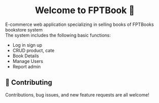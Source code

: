 <h1 align="center">Welcome to FPTBook  👋</h1>

E-commerce web application specializing in selling books of FPTBooks bookstore system
<br>
The system includes the following basic functions:
<br>
<ul>
        <li>Log in sign up</li>
        <li>CRUD product, cate</li>
        <li>Book Details</li>
        <li>Manage Users</li>
        <li>Report admin</li>
</ul>
  
## 🤝 Contributing

Contributions, bug issues, and new feature requests are all welcome!
